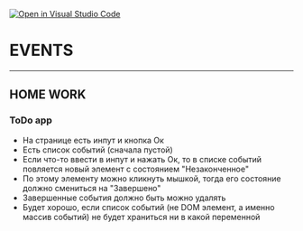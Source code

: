 [![Open in Visual Studio Code](https://classroom.github.com/assets/open-in-vscode-f059dc9a6f8d3a56e377f745f24479a46679e63a5d9fe6f495e02850cd0d8118.svg)](https://classroom.github.com/online_ide?assignment_repo_id=7088395&assignment_repo_type=AssignmentRepo)
# EVENTS

---

## HOME WORK

### ToDo app

- На странице есть инпут и кнопка Ок
- Есть список событий (сначала пустой)
- Если что-то ввести в инпут и нажать Ок, то в списке событий повляется новый элемент с состоянием "Незаконченное"
- По этому элементу можно кликнуть мышкой, тогда его состояние должно смениться на "Завершено"
- Завершенные события должно быть можно удалять
- Будет хорошо, если список событий (не DOM элемент, а именно массив событий) не будет храниться ни в какой переменной
